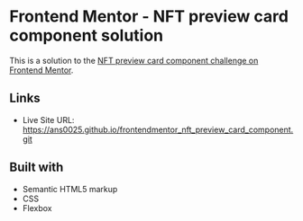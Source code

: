 # Frontend Mentor - NFT preview card component solution

This is a solution to the [NFT preview card component challenge on Frontend Mentor](https://www.frontendmentor.io/challenges/nft-preview-card-component-SbdUL_w0U).

## Links

- Live Site URL: https://ans0025.github.io/frontendmentor_nft_preview_card_component.git

## Built with

- Semantic HTML5 markup
- CSS
- Flexbox